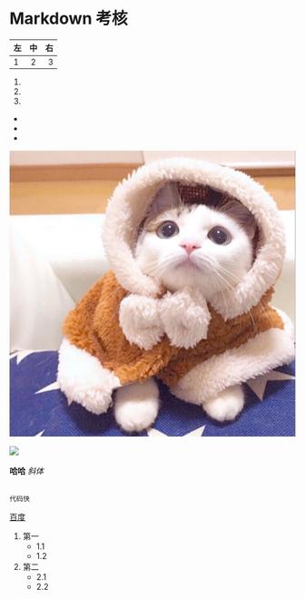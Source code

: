 # Markdown 考核


| 左 | 中 | 右 |
| :- | :-: | -:|
| 1 | 2 | 3 |

1. 
2. 
3. 

- 
- 
- 

![](./下载.jpeg)

![](http://pic27.nipic.com/20130313/9252150_092049419327_2.jpg)

**哈哈**
*斜体*

```

代码快

```

[百度](http://www.baidu.com)


1. 第一
    - 1.1
    - 1.2
2. 第二
    - 2.1
    - 2.2 
  
